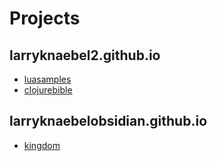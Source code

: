 # Projects

## larryknaebel2.github.io

- [luasamples](https://larryknaebel2.github.io/luasamples/)
- [clojurebible](https://larryknaebel2.github.io/clojure-bible/)

## larryknaebelobsidian.github.io

- [kingdom](https://larryknaebel2obsidian.github.io)

  


